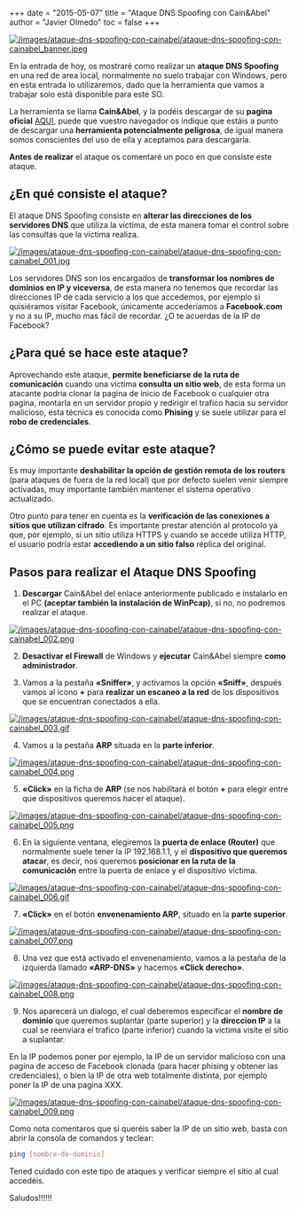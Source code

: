 +++
date = "2015-05-07"
title = "Ataque DNS Spoofing con Cain&Abel"
author = "Javier Olmedo"
toc = false
+++

[![/images/ataque-dns-spoofing-con-cainabel/ataque-dns-spoofing-con-cainabel_banner.jpeg](/images/ataque-dns-spoofing-con-cainabel/ataque-dns-spoofing-con-cainabel_banner.jpeg)](/images/ataque-dns-spoofing-con-cainabel/ataque-dns-spoofing-con-cainabel_banner.jpeg)

En la entrada de hoy, os mostraré como realizar un **ataque DNS Spoofing** en una red de area local, normalmente no suelo trabajar con Windows, pero en esta entrada lo utilizaremos, dado que la herramienta que vamos a trabajar solo está disponible para este SO.

La herramienta se llama **Cain&Abel**, y la podéis descargar de su **pagina oficial** [AQUI](http://www.oxid.it/cain.html), puede que vuestro navegador os indique que estáis a punto de descargar una **herramienta potencialmente peligrosa**, de igual manera somos conscientes del uso de ella y aceptamos para descargarla.

**Antes de realizar** el ataque os comentaré un poco en que consiste este ataque.

## ¿En qué consiste el ataque?

El ataque DNS Spoofing consiste en **alterar las direcciones de los servidores DNS** que utiliza la víctima, de esta manera tomar el control sobre las consultas que la víctima realiza.

[![/images/ataque-dns-spoofing-con-cainabel/ataque-dns-spoofing-con-cainabel_001.jpg](/images/ataque-dns-spoofing-con-cainabel/ataque-dns-spoofing-con-cainabel_001.jpg)](/images/ataque-dns-spoofing-con-cainabel/ataque-dns-spoofing-con-cainabel_001.jpg)

Los servidores DNS son los encargados de **transformar los nombres de dominios en IP y viceversa**, de esta manera no tenemos que recordar las direcciones IP de cada servicio a los que accedemos, por ejemplo si quisiéramos visitar Facebook, únicamente accederíamos a **Facebook.com** y no a su IP, mucho mas fácil de recordar. ¿O te acuerdas de la IP de Facebook?

## ¿Para qué se hace este ataque?

Aprovechando este ataque, **permite beneficiarse de la ruta de comunicación** cuando una victima **consulta un sitio web**, de esta forma un atacante podría clonar la pagina de inicio de Facebook o cualquier otra pagina, montarla en un servidor propio y redirigir el trafico hacia su servidor malicioso, esta técnica es conocida como **Phising** y se suele utilizar para el **robo de credenciales**.

## ¿Cómo se puede evitar este ataque?

Es muy importante **deshabilitar la opción de gestión remota de los routers** (para ataques de fuera de la red local) que por defecto suelen venir siempre activadas, muy importante  también mantener el sistema operativo actualizado.

Otro punto para tener en cuenta es la **verificación de las conexiones a sitios que utilizan cifrado**. Es importante prestar atención al protocolo ya que, por ejemplo, si un sitio utiliza HTTPS y cuando se accede utiliza HTTP, el usuario podría estar **accediendo a un sitio falso** réplica del original.

## Pasos para realizar el Ataque DNS Spoofing

1) **Descargar** Cain&Abel del enlace anteriormente publicado e instalarlo en el PC **(aceptar también la instalación de WinPcap)**, si no, no podremos realizar el ataque.

[![/images/ataque-dns-spoofing-con-cainabel/ataque-dns-spoofing-con-cainabel_002.png](/images/ataque-dns-spoofing-con-cainabel/ataque-dns-spoofing-con-cainabel_002.png)](/images/ataque-dns-spoofing-con-cainabel/ataque-dns-spoofing-con-cainabel_002.png)

2) **Desactivar el Firewall** de Windows y **ejecutar** Cain&Abel siempre **como administrador**.

3) Vamos a la pestaña **«Sniffer»**, y activamos la opción **«Sniff»**, después vamos al icono **+** para **realizar un escaneo a la red** de los dispositivos que se encuentran conectados a ella.

[![/images/ataque-dns-spoofing-con-cainabel/ataque-dns-spoofing-con-cainabel_003.gif](/images/ataque-dns-spoofing-con-cainabel/ataque-dns-spoofing-con-cainabel_003.gif)](/images/ataque-dns-spoofing-con-cainabel/ataque-dns-spoofing-con-cainabel_003.gif)

4) Vamos a la pestaña **ARP** situada en la **parte inferior**.

[![/images/ataque-dns-spoofing-con-cainabel/ataque-dns-spoofing-con-cainabel_004.png](/images/ataque-dns-spoofing-con-cainabel/ataque-dns-spoofing-con-cainabel_004.png)](/images/ataque-dns-spoofing-con-cainabel/ataque-dns-spoofing-con-cainabel_004.png)

5) **«Click»** en la ficha de **ARP** (se nos habilitará el botón **+** para elegir entre que dispositivos queremos hacer el ataque).

[![/images/ataque-dns-spoofing-con-cainabel/ataque-dns-spoofing-con-cainabel_005.png](/images/ataque-dns-spoofing-con-cainabel/ataque-dns-spoofing-con-cainabel_005.png)](/images/ataque-dns-spoofing-con-cainabel/ataque-dns-spoofing-con-cainabel_005.png)

6) En la siguiente ventana, elegiremos la **puerta de enlace (Router)** que normalmente suele tener la IP 192.168.1.1, y el **dispositivo que queremos atacar**, es decir, nos queremos **posicionar en la ruta de la comunicación** entre la puerta de enlace y el dispositivo víctima.

[![/images/ataque-dns-spoofing-con-cainabel/ataque-dns-spoofing-con-cainabel_006.gif](/images/ataque-dns-spoofing-con-cainabel/ataque-dns-spoofing-con-cainabel_006.gif)](/images/ataque-dns-spoofing-con-cainabel/ataque-dns-spoofing-con-cainabel_006.gif)

7) **«Click»** en el botón **envenenamiento ARP**, situado en la **parte superior**.

[![/images/ataque-dns-spoofing-con-cainabel/ataque-dns-spoofing-con-cainabel_007.png](/images/ataque-dns-spoofing-con-cainabel/ataque-dns-spoofing-con-cainabel_007.png)](/images/ataque-dns-spoofing-con-cainabel/ataque-dns-spoofing-con-cainabel_007.png)

8) Una vez que está activado el envenenamiento, vamos a la pestaña de la izquierda llamado **«ARP-DNS»** y hacemos **«Click derecho»**.

[![/images/ataque-dns-spoofing-con-cainabel/ataque-dns-spoofing-con-cainabel_008.png](/images/ataque-dns-spoofing-con-cainabel/ataque-dns-spoofing-con-cainabel_008.png)](/images/ataque-dns-spoofing-con-cainabel/ataque-dns-spoofing-con-cainabel_008.png)

9) Nos aparecerá un dialogo, el cual deberemos especificar el **nombre de dominio** que queremos suplantar (parte superior) y la **direccion IP** a la cual se reenviara el trafico (parte inferior) cuando la victima visite el sitio a suplantar.

En la IP podemos poner por ejemplo, la IP de un servidor malicioso con una pagina de acceso de Facebook clonada (para hacer phising y obtener las credenciales), o bien la IP de otra web totalmente distinta, por ejemplo poner la IP de una pagina XXX.

[![/images/ataque-dns-spoofing-con-cainabel/ataque-dns-spoofing-con-cainabel_009.png](/images/ataque-dns-spoofing-con-cainabel/ataque-dns-spoofing-con-cainabel_009.png)](/images/ataque-dns-spoofing-con-cainabel/ataque-dns-spoofing-con-cainabel_009.png)

Como nota comentaros que si queréis saber la IP de un sitio web, basta con abrir la consola de comandos y teclear:

```bash
ping [nombre-de-dominio]
```

Tened cuidado con este tipo de ataques y verificar siempre el sitio al cual accedéis.

Saludos!!!!!!